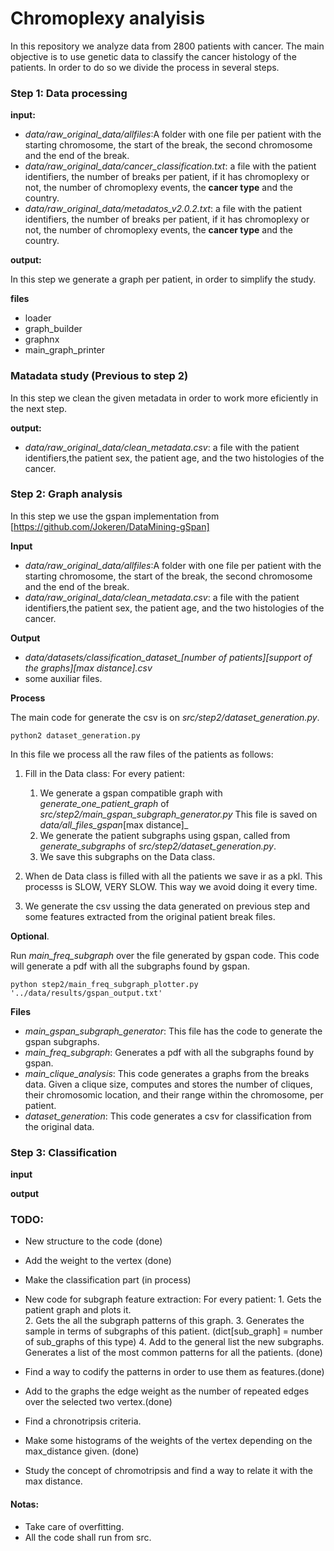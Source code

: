 # Chromoplexy analyisis

In this repository we analyze data from 2800 patients with cancer. 
The main objective is to use genetic data to classify the cancer histology of the patients. 
In order to do so we divide the process in several steps. 

### Step 1: Data processing

**input:** 

- *data/raw_original_data/allfiles*:A folder with one file per patient with the starting chromosome, the start of the break, 
the second chromosome and the end of the break. 
- *data/raw\_original\_data/cancer\_classification.txt*: a file with the patient identifiers, the number of breaks per patient, 
if it has chromoplexy or not, the number of chromoplexy events, the **cancer type** and the country. 
- *data/raw_original_data/metadatos_v2.0.2.txt*: a file with the patient identifiers, the number of breaks per patient, 
if it has chromoplexy or not, the number of chromoplexy events, the **cancer type** and the country. 


**output:**

In this step we generate a graph per patient, in order to simplify the study. 

**files**
- loader
- graph_builder
- graphnx
- main\_graph_printer
### Matadata study (Previous to step 2)

In this step we clean the given metadata in order to work more eficiently in the next step. 


**output:**
- *data/raw_original_data/clean_metadata.csv*: a file with the patient identifiers,the patient sex, the patient age, and the two histologies of the cancer. 


### Step 2: Graph analysis

In this step we use the gspan implementation from [https://github.com/Jokeren/DataMining-gSpan]

**Input**
- *data/raw_original_data/allfiles*:A folder with one file per patient with the starting chromosome, the start of the break, 
the second chromosome and the end of the break. 
- *data/raw_original_data/clean_metadata.csv*: a file with the patient identifiers,the patient sex, the patient age, and the two histologies of the cancer. 

**Output**
- *data/datasets/classification_dataset_[number of patients]_[support of the graphs]_[max distance].csv*
- some auxiliar files. 

**Process**

The main code for generate the csv is on _src/step2/dataset\_generation.py_. 

```
python2 dataset_generation.py
```

In this file we process all the raw files of the patients as follows:
1. Fill in the Data class:
For every patient: 
	1. We generate a gspan compatible graph with *generate_one_patient_graph* of *src/step2/main_gspan_subgraph_generator.py*
 		This file is saved on _data/all_files_gspan_[max distance]_
	2. We generate the patient subgraphs using gspan, called from _generate\_subgraphs_ of  _src/step2/dataset\_generation.py_. 
	3. We save this subgraphs on the Data class.
2. When de Data class is filled with all the patients we save ir as a pkl. This processs is SLOW, VERY SLOW. This way we avoid doing it every time. 

3. We generate the csv ussing the data generated on previous step and some features extracted from the original patient break files. 


**Optional**.

 Run *main_freq_subgraph* over the file generated by gspan code. 
This code will generate a pdf with all the subgraphs found by gspan. 

```
python step2/main_freq_subgraph_plotter.py '../data/results/gspan_output.txt'
```

**Files**
- *main_gspan_subgraph_generator*: This file has the code to generate the gspan subgraphs. 
- *main_freq_subgraph*: Generates a pdf with all the subgraphs found by gspan. 
- *main_clique_analysis*: This code generates a graphs from the breaks data. Given a clique size, computes and stores the number of cliques, their chromosomic location, and their range within the chromosome, per patient.
- *dataset_generation*: This code generates a csv for classification from the original data.

### Step 3: Classification

**input**

**output**


### TODO: 
- New structure to the code (done)
- Add the weight to the vertex (done)
- Make the classification part (in process)
- New code for subgraph feature extraction: 
    For every patient: 
        1. Gets the patient graph and plots it.  
        2. Gets the all the subgraph patterns of this graph. 
        3. Generates the sample in terms of subgraphs of this patient. 
            (dict\[sub_graph\] = number of sub_graphs of this type)
        4. Add to the general list the new subgraphs. 
    Generates a list of the most common patterns for all the patients. (done)

- Find a way to codify the patterns in order to use them as features.(done)
- Add to the graphs the edge weight as the number of repeated edges over the selected two vertex.(done)
- Find a chronotripsis criteria. 
- Make some histograms of the weights of the vertex depending on the max_distance given. (done)
- Study the concept of chromotripsis and find a way to relate it with the max distance. 

#### Notas:
- Take care of overfitting. 
- All the code shall run from src. 